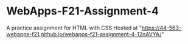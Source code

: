 # WebApps-F21-Assignment-4
A practice assignment for HTML with CSS
Hosted at "https://44-563-webapps-f21.github.io/webapps-f21-assignment-4-12nAVYA/"